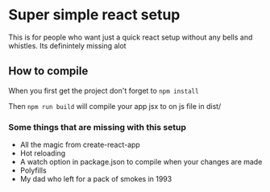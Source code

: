 # Super simple react setup
This is for people who want just a quick react setup without any bells and whistles. Its definintely missing alot

## How to compile
When you first get the project don't forget to `npm install`

Then
`npm run build`
will compile your app jsx to on js file in dist/

### Some things that are missing with this setup
- All the magic from create-react-app
- Hot reloading
- A watch option in package.json to compile when your changes are made
- Polyfills
- My dad who left for a pack of smokes in 1993
